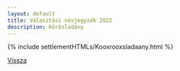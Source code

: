 ```yaml
---
layout: default
title: Választási névjegyzék 2022
description: Körösladány
---
```


{% include settlementHTMLs/Kooxrooxsladaany.html %}

[Vissza](../)